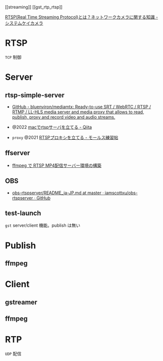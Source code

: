 [[streaming]]
[[gst_rtp_rtsp]]

[RTSP(Real Time Streaming Protocol)とは？ネットワークカメラに関する知識 - システムケイカメラ](https://systemk-camera.jp/camera-blog/knowledge/what-rtsp.php)

# RTSP
`TCP`
制御

# Server
## rtsp-simple-server
- [GitHub - bluenviron/mediamtx: Ready-to-use SRT / WebRTC / RTSP / RTMP / LL-HLS media server and media proxy that allows to read, publish, proxy and record video and audio streams.](https://github.com/bluenviron/mediamtx)

- @2022 [macでrtspサーバを立てる - Qiita](https://qiita.com/k-yamada-github/items/1deaa6e81081e4a1aa35)
- `proxy` @2021 [RTSPプロキシを立てる - モールス練習帖](https://ji1jdi.hatenablog.com/entry/2021/07/19/071027)

## ffserver
- [ffmpeg で RTSP MP4配信サーバー環境の構築](https://zenn.dev/pinto0309/scraps/33d7687dc8fbb1)

## OBS
- [obs-rtspserver/README_ja-JP.md at master · iamscottxu/obs-rtspserver · GitHub](https://github.com/iamscottxu/obs-rtspserver/blob/master/README_ja-JP.md)

## test-launch
`gst`
server/client 機能。publish は無い

# Publish
## ffmpeg


# Client
## gstreamer
## ffmpeg

# RTP
`UDP`
配信
